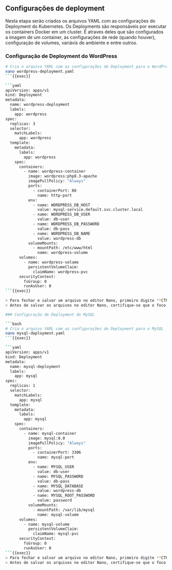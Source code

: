 ## Configurações de deployment
Nesta etapa serão criados os arquivos YAML com as configurações do Deployment do Kubernetes.
Os Deployments são responsáveis por executar os containers Docker em um cluster.
É atraves deles que são configurados a imagem de um container, as configurações de rede (quando houver), configuração de volumes, variávis de ambiente e entre outros. 

### Configuração de Deployment do WordPress

```bash
# Cria o arquivo YAML com as configurações de Deployment para o WordPress
nano wordpress-deployment.yaml
```{{exec}}

```yaml
apiVersion: apps/v1
kind: Deployment
metadata:
  name: wordpress-deployment
  labels:
    app: wordpress
spec:
  replicas: 3
  selector:
    matchLabels:
      app: wordpress
  template:
    metadata:
      labels:
        app: wordpress
    spec:
      containers:
        - name: wordpress-container
          image: wordpress:php8.3-apache
          imagePullPolicy: "Always"
          ports:
            - containerPort: 80
              name: http-port
          env:
            - name: WORDPRESS_DB_HOST
              value: mysql-service.default.svc.cluster.local
            - name: WORDPRESS_DB_USER
              value: db-user
            - name: WORDPRESS_DB_PASSWORD
              value: db-pass
            - name: WORDPRESS_DB_NAME
              value: wordpress-db
          volumeMounts:
            - mountPath: /etc/www/html
              name: wordpress-volume
      volumes:
        - name: wordpress-volume
          persistentVolumeClaim:
            claimName: wordpress-pvc
      securityContext:
        fsGroup: 0 
        runAsUser: 0
```{{exec}}
  
> Para fechar e salvar um arquivo no editor Nano, primeiro digite **CTRL + X** e quando as opções forem exibidas na parte inferior do editor, digite **Y** e em seguida **Enter**.
> Antes de salvar os arquivos no editor Nano, certifique-se que o foco do cursor está ativo no editor.

### Configuração de Deployment do MySQL

```bash
# Cria o arquivo YAML com as configurações de Deployment para o MySQL
nano mysql-deployment.yaml
```{{exec}}

```yaml
apiVersion: apps/v1
kind: Deployment
metadata:
  name: mysql-deployment
  labels:
    app: mysql 
spec:
  replicas: 1
  selector:
    matchLabels:
      app: mysql
  template:
    metadata:
      labels:
        app: mysql
    spec:
      containers:
        - name: mysql-container
          image: mysql:8.0 
          imagePullPolicy: "Always" 
          ports:
            - containerPort: 3306 
              name: mysql-port 
          env: 
            - name: MYSQL_USER
              value: db-user
            - name: MYSQL_PASSWORD
              value: db-pass
            - name: MYSQL_DATABASE
              value: wordpress-db
            - name: MYSQL_ROOT_PASSWORD
              value: password
          volumeMounts:
            - mountPath: /var/lib/mysql
              name: mysql-volume 
      volumes: 
        - name: mysql-volume 
          persistentVolumeClaim:
            claimName: mysql-pvc 
      securityContext:
        fsGroup: 0 
        runAsUser: 0 
```{{exec}}
> Para fechar e salvar um arquivo no editor Nano, primeiro digite **CTRL + X** e quando as opções forem exibidas na parte inferior do editor, digite **Y** e em seguida **Enter**.
> Antes de salvar os arquivos no editor Nano, certifique-se que o foco do cursor está ativo no editor.
